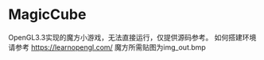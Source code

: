 # MagicCube
OpenGL3.3实现的魔方小游戏，无法直接运行，仅提供源码参考。
如何搭建环境请参考 https://learnopengl.com/
魔方所需贴图为img_out.bmp
